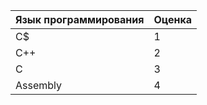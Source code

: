 | Язык программирования | Оценка |
| ------------- | ------------- |
| C$ | 1 |
| С++ | 2 |
| C | 3 |
| Assembly | 4 |
